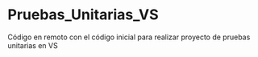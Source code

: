 # Pruebas_Unitarias_VS
Código en remoto con el código inicial para realizar proyecto de pruebas unitarias en VS
